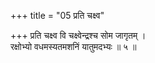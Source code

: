 +++
title = "05 प्रति चक्ष्व"

+++
प्रति चक्ष्व वि चक्ष्वेन्द्रश्च सोम जागृतम् ।  
रक्षोभ्यो वधमस्यतमशनिं यातुमदभ्यः ॥ ५ ॥